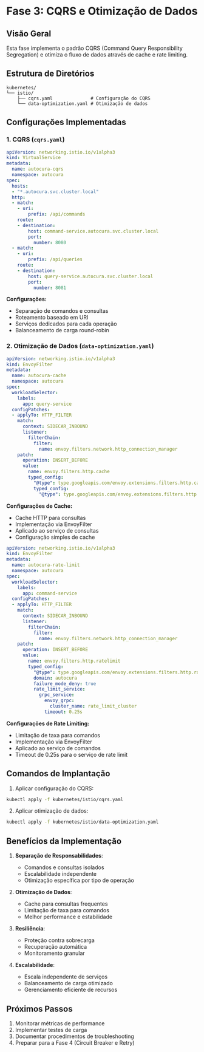 # Fase 3: CQRS e Otimização de Dados

## Visão Geral
Esta fase implementa o padrão CQRS (Command Query Responsibility Segregation) e otimiza o fluxo de dados através de cache e rate limiting.

## Estrutura de Diretórios
```
kubernetes/
└── istio/
    ├── cqrs.yaml              # Configuração do CQRS
    └── data-optimization.yaml # Otimização de dados
```

## Configurações Implementadas

### 1. CQRS (`cqrs.yaml`)
```yaml
apiVersion: networking.istio.io/v1alpha3
kind: VirtualService
metadata:
  name: autocura-cqrs
  namespace: autocura
spec:
  hosts:
  - "*.autocura.svc.cluster.local"
  http:
  - match:
    - uri:
        prefix: /api/commands
    route:
    - destination:
        host: command-service.autocura.svc.cluster.local
        port:
          number: 8080
  - match:
    - uri:
        prefix: /api/queries
    route:
    - destination:
        host: query-service.autocura.svc.cluster.local
        port:
          number: 8081
```

**Configurações:**
- Separação de comandos e consultas
- Roteamento baseado em URI
- Serviços dedicados para cada operação
- Balanceamento de carga round-robin

### 2. Otimização de Dados (`data-optimization.yaml`)
```yaml
apiVersion: networking.istio.io/v1alpha3
kind: EnvoyFilter
metadata:
  name: autocura-cache
  namespace: autocura
spec:
  workloadSelector:
    labels:
      app: query-service
  configPatches:
  - applyTo: HTTP_FILTER
    match:
      context: SIDECAR_INBOUND
      listener:
        filterChain:
          filter:
            name: envoy.filters.network.http_connection_manager
    patch:
      operation: INSERT_BEFORE
      value:
        name: envoy.filters.http.cache
        typed_config:
          "@type": type.googleapis.com/envoy.extensions.filters.http.cache.v3.CacheConfig
          typed_config:
            "@type": type.googleapis.com/envoy.extensions.filters.http.cache.simple_http_cache.v3.SimpleHttpCacheConfig
```

**Configurações de Cache:**
- Cache HTTP para consultas
- Implementação via EnvoyFilter
- Aplicado ao serviço de consultas
- Configuração simples de cache

```yaml
apiVersion: networking.istio.io/v1alpha3
kind: EnvoyFilter
metadata:
  name: autocura-rate-limit
  namespace: autocura
spec:
  workloadSelector:
    labels:
      app: command-service
  configPatches:
  - applyTo: HTTP_FILTER
    match:
      context: SIDECAR_INBOUND
      listener:
        filterChain:
          filter:
            name: envoy.filters.network.http_connection_manager
    patch:
      operation: INSERT_BEFORE
      value:
        name: envoy.filters.http.ratelimit
        typed_config:
          "@type": type.googleapis.com/envoy.extensions.filters.http.ratelimit.v3.RateLimit
          domain: autocura
          failure_mode_deny: true
          rate_limit_service:
            grpc_service:
              envoy_grpc:
                cluster_name: rate_limit_cluster
              timeout: 0.25s
```

**Configurações de Rate Limiting:**
- Limitação de taxa para comandos
- Implementação via EnvoyFilter
- Aplicado ao serviço de comandos
- Timeout de 0.25s para o serviço de rate limit

## Comandos de Implantação

1. Aplicar configuração do CQRS:
```bash
kubectl apply -f kubernetes/istio/cqrs.yaml
```

2. Aplicar otimização de dados:
```bash
kubectl apply -f kubernetes/istio/data-optimization.yaml
```

## Benefícios da Implementação

1. **Separação de Responsabilidades**:
   - Comandos e consultas isolados
   - Escalabilidade independente
   - Otimização específica por tipo de operação

2. **Otimização de Dados**:
   - Cache para consultas frequentes
   - Limitação de taxa para comandos
   - Melhor performance e estabilidade

3. **Resiliência**:
   - Proteção contra sobrecarga
   - Recuperação automática
   - Monitoramento granular

4. **Escalabilidade**:
   - Escala independente de serviços
   - Balanceamento de carga otimizado
   - Gerenciamento eficiente de recursos

## Próximos Passos
1. Monitorar métricas de performance
2. Implementar testes de carga
3. Documentar procedimentos de troubleshooting
4. Preparar para a Fase 4 (Circuit Breaker e Retry) 